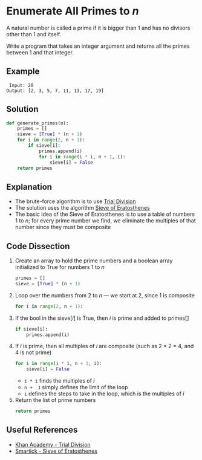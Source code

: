 # Enumerate All Primes to _n_
A natural number is called a prime if it is bigger than 1 and has no divisors other than 1 and itself.

Write a program that takes an integer argument and returns all the primes between 1 and that integer.

## Example
```
 Input: 20
Output: [2, 3, 5, 7, 11, 13, 17, 19]
```

## Solution
```python
def generate_primes(n):
    primes = []
    sieve = [True] * (n + 1)
    for i in range(2, n + 1):
        if sieve[i]:
            primes.append(i)
            for i in range(i * i, n + 1, i):
                sieve[i] = False
    return primes
```

## Explanation
* The brute-force algorithm is to use [Trial Division](https://en.wikipedia.org/wiki/Trial_division)
* The solution uses the algorithm [Sieve of Eratosthenes](https://en.wikipedia.org/wiki/Sieve_of_Eratosthenes)
* The basic idea of the Sieve of Eratosthenes is to use a table of numbers 1 to _n_; for every prime number we find, we eliminate the multiples of that number since they must be composite

## Code Dissection
1. Create an array to hold the prime numbers and a boolean array initialized to True for numbers 1 to _n_
    ```python
    primes = []
    sieve = [True] * (n + 1)
    ```
2. Loop over the numbers from 2 to _n_ &mdash; we start at 2, since 1 is composite
    ```python
    for i in range(2, n + 1):
    ```
3. If the bool in the sieve[_i_] is True, then _i_ is prime and added to primes[]
    ```python
    if sieve[i]:
        primes.append(i)
    ```
4. If _i_ is prime, then all multiples of _i_ are composite (such as 2 &times; 2 = 4, and 4 is not prime)
    ```python
    for i in range(i * i, n + 1, i):
        sieve[i] = False
    ```
    * `i * i` finds the multiples of _i_
    * `n +  1` simply defines the limit of the loop
    * `i` defines the steps to take in the loop, which is the multiples of _i_
5. Return the list of prime numbers
    ```python
    return primes
    ```

## Useful References
* [Khan Academy - Trial Division](https://www.khanacademy.org/computing/computer-science/cryptography/comp-number-theory/a/trial-division)
* [Smartick - Sieve of Eratosthenes](https://www.smartickmethod.com/blog/math/operations-and-algebraic-thinking/divisibility/prime-numbers-sieve-eratosthenes/)